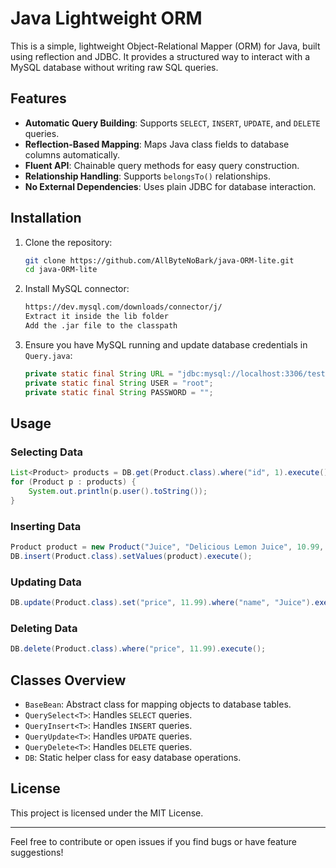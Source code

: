# Java Lightweight ORM

This is a simple, lightweight Object-Relational Mapper (ORM) for Java, built using reflection and JDBC. It provides a structured way to interact with a MySQL database without writing raw SQL queries.

## Features
- **Automatic Query Building**: Supports `SELECT`, `INSERT`, `UPDATE`, and `DELETE` queries.
- **Reflection-Based Mapping**: Maps Java class fields to database columns automatically.
- **Fluent API**: Chainable query methods for easy query construction.
- **Relationship Handling**: Supports `belongsTo()` relationships.
- **No External Dependencies**: Uses plain JDBC for database interaction.

## Installation
1. Clone the repository:
   ```sh
   git clone https://github.com/AllByteNoBark/java-ORM-lite.git
   cd java-ORM-lite
   ```
2. Install MySQL connector:
   ```sh
   https://dev.mysql.com/downloads/connector/j/
   Extract it inside the lib folder
   Add the .jar file to the classpath
   ```
3. Ensure you have MySQL running and update database credentials in `Query.java`:
   ```java
   private static final String URL = "jdbc:mysql://localhost:3306/test";
   private static final String USER = "root";
   private static final String PASSWORD = "";
   ```

## Usage
### Selecting Data
```java
List<Product> products = DB.get(Product.class).where("id", 1).execute();
for (Product p : products) {
    System.out.println(p.user().toString());
}
```

### Inserting Data
```java
Product product = new Product("Juice", "Delicious Lemon Juice", 10.99, 100, "1999-01-01", 1);
DB.insert(Product.class).setValues(product).execute();
```

### Updating Data
```java
DB.update(Product.class).set("price", 11.99).where("name", "Juice").execute();
```

### Deleting Data
```java
DB.delete(Product.class).where("price", 11.99).execute();
```

## Classes Overview
- `BaseBean`: Abstract class for mapping objects to database tables.
- `QuerySelect<T>`: Handles `SELECT` queries.
- `QueryInsert<T>`: Handles `INSERT` queries.
- `QueryUpdate<T>`: Handles `UPDATE` queries.
- `QueryDelete<T>`: Handles `DELETE` queries.
- `DB`: Static helper class for easy database operations.

## License
This project is licensed under the MIT License.

---
Feel free to contribute or open issues if you find bugs or have feature suggestions!
